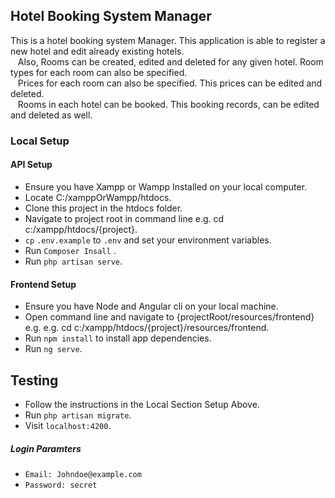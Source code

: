 ## Hotel Booking System Manager

This is a hotel booking system Manager. This application is able to register a new hotel and edit already existing hotels. <br>
&nbsp; &nbsp;Also, Rooms can be created, edited and deleted for any given hotel. Room types for each room can also be specified. <br>
&nbsp; &nbsp;Prices for each room can also be specified. This prices can be edited and deleted.<br>
&nbsp; &nbsp;Rooms in each hotel can be booked. This booking records, can be edited and deleted as well.

### Local Setup

#### API Setup
-   Ensure you have Xampp or Wampp Installed on your local computer.
-   Locate C:/xamppOrWampp/htdocs.
-   Clone this project in the htdocs folder.
-   Navigate to project root in command line e.g. cd c:/xampp/htdocs/{project}.
-   `cp` `.env.example` to `.env` and set your environment variables.
-   Run `Composer Insall` .
-   Run `php artisan serve`.

#### Frontend Setup
-   Ensure you have Node and Angular cli on your local machine.
-   Open command line and navigate to {projectRoot/resources/frontend} e.g. e.g. cd c:/xampp/htdocs/{project}/resources/frontend.
-   Run `npm install` to install app dependencies.
-   Run `ng serve`.


## Testing

-   Follow the instructions in the Local Section Setup Above.
-   Run `php artisan migrate`.
-   Visit `localhost:4200`.

##### Login Paramters
-   `Email: Johndoe@example.com`
-   `Password: secret`
